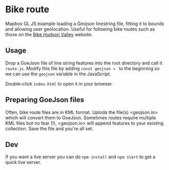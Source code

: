 Bike route
===

Mapbox GL JS example loading a Geojson linestring file, fitting it to bounds and allowing user geolocation. Useful for following bike routes such as those on the [Bike Hudson Valley](http://www.roberts-1.com/bikehudson/r/a/index.htm) website.

## Usage

Drop a GoeJson file of line string features into the root directory and call it `route.js`. Modify this file by adding `const geojson = ` to the beginning so we can use the `geojson` variable in the JavaScript.

Double-click `index.html` to open it in your browser.

## Preparing GoeJson files

Often, bike route files are in KML format. Uploda the file(s) <geojson.io> which will convert them to GoeJson. Sometimes routes require multiple KML files but no fear (!), <geojson.io> will append features to your existing collection. Save the file and you're all set.

## Dev

If you want a live server you can do `npm install` and `npm start` to get a quick live server.
